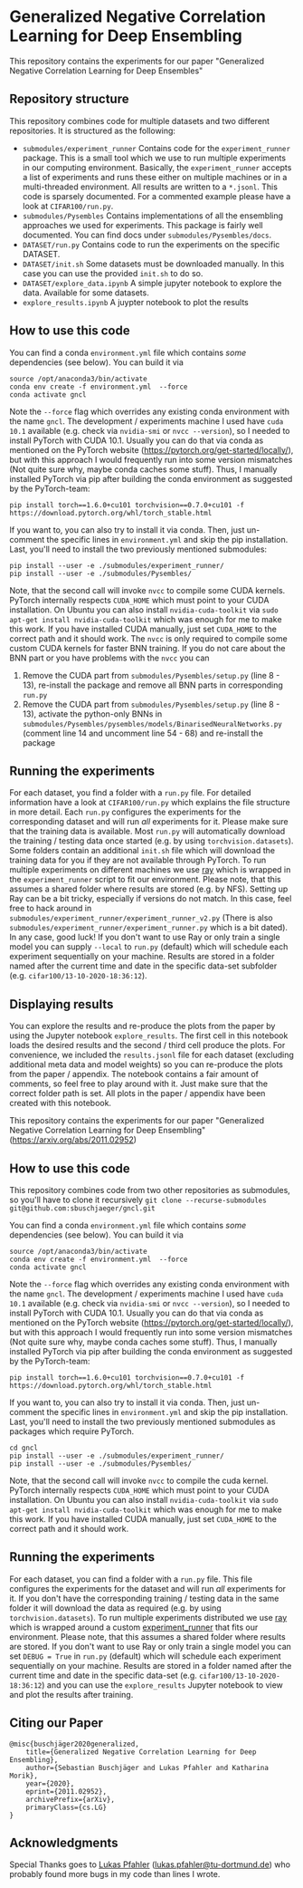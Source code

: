 # Generalized Negative Correlation Learning for Deep Ensembling

This repository contains the experiments for our paper "Generalized Negative Correlation Learning for Deep Ensembles"

## Repository structure

This repository combines code for multiple datasets and two different repositories. It is structured as the following:

- `submodules/experiment_runner` Contains code for the `experiment_runner` package. This is a small tool which we use to run multiple experiments in our computing environment. Basically, the `experiment_runner` accepts a list of experiments and runs these either on multiple machines or in a multi-threaded environment. All results are written to a `*.jsonl`. This code is sparsely documented. For a commented example please have a look at `CIFAR100/run.py`.
- `submodules/Pysembles` Contains implementations of all the ensembling approaches we used for experiments. This package is fairly well documented. You can find docs under `submodules/Pysembles/docs`. 
- `DATASET/run.py` Contains code to run the experiments on the specific DATASET. 
- `DATASET/init.sh` Some datasets must be downloaded manually. In this case you can use the provided `init.sh` to do so.
- `DATASET/explore_data.ipynb` A simple jupyter notebook to explore the data. Available for some datasets.
- `explore_results.ipynb` A juypter notebook to plot the results
  
## How to use this code

You can find a conda `environment.yml` file which contains *some* dependencies (see below). You can build it via

    source /opt/anaconda3/bin/activate 
    conda env create -f environment.yml  --force
    conda activate gncl

Note the `--force` flag which overrides any existing conda environment with the name `gncl`. The development / experiments machine I used have `cuda 10.1` available (e.g. check via `nvidia-smi` or `nvcc --version`), so I needed to install PyTorch with CUDA 10.1. Usually you can do that via conda as mentioned on the PyTorch website (https://pytorch.org/get-started/locally/), but with this approach I would frequently run into some version mismatches (Not quite sure why, maybe conda caches some stuff). Thus, I manually installed PyTorch via pip after building the conda environment as suggested by the PyTorch-team:

`pip install torch==1.6.0+cu101 torchvision==0.7.0+cu101 -f https://download.pytorch.org/whl/torch_stable.html`

If you want to, you can also try to install it via conda. Then, just un-comment the specific lines in `environment.yml` and skip the pip installation. Last, you'll need to install the two previously mentioned submodules:

    pip install --user -e ./submodules/experiment_runner/
    pip install --user -e ./submodules/Pysembles/

Note, that the second call will invoke `nvcc` to compile some CUDA kernels. PyTorch internally respects `CUDA_HOME` which must point to your CUDA installation. On Ubuntu you can also install `nvidia-cuda-toolkit` via `sudo apt-get install nvidia-cuda-toolkit` which was enough for me to make this work. If you have installed CUDA manually, just set `CUDA_HOME` to the correct path and it should work. The `nvcc` is only required to compile some custom CUDA kernels for faster BNN training. If you do not care about the BNN part or you have problems with the `nvcc` you can

   1) Remove the CUDA part from `submodules/Pysembles/setup.py` (line 8 - 13), re-install the package and remove all BNN parts in corresponding `run.py`
   2) Remove the CUDA part from `submodules/Pysembles/setup.py` (line 8 - 13), activate the python-only BNNs in `submodules/Pysembles/pysembles/models/BinarisedNeuralNetworks.py` (comment line 14 and uncomment line 54 - 68) and re-install the package


## Running the experiments

For each dataset, you find a folder with a `run.py` file. For detailed information have a look at `CIFAR100/run.py` which explains the file structure in more detail. Each `run.py` configures the experiments for the corresponding dataset and will run _all_ experiments for it. Please make sure that the training data is available. Most `run.py` will automatically download the training / testing data once started (e.g. by using `torchvision.datasets`). Some folders contain an additional `init.sh` file which will download the training data for you if they are not available through PyTorch. 
To run multiple experiments on different machines we use [ray](https://github.com/ray-project/) which is wrapped in the `experiment_runner` script to fit our environment. Please note, that this assumes a shared folder where results are stored (e.g. by NFS). Setting up Ray can be a bit tricky, especially if versions do not match. In this case, feel free to hack around in `submodules/experiment_runner/experiment_runner_v2.py` (There is also `submodules/experiment_runner/experiment_runner.py` which is a bit dated). In any case, good luck! 
If you don't want to use Ray or only train a single model you can supply `--local` to `run.py` (default) which will schedule each experiment sequentially on your machine. Results are stored in a folder named after the current time and date in the specific data-set subfolder (e.g. `cifar100/13-10-2020-18:36:12`).

## Displaying results

You can explore the results and re-produce the plots from the paper by using the Jupyter notebook `explore_results`. The first cell in this notebook loads the desired results and the second / third cell produce the plots. For convenience, we included the `results.jsonl` file for each dataset (excluding additional meta data and model weights) so you can re-produce the plots from the paper / appendix. The notebook contains a fair amount of comments, so feel free to play around with it. Just make sure that the correct folder path is set. All plots in the paper / appendix have been created with this notebook.

This repository contains the experiments for our paper "Generalized Negative Correlation Learning for Deep Ensembling" (https://arxiv.org/abs/2011.02952)

## How to use this code
This repository combines code from two other repositories as submodules, so you'll have to clone it recursively
`git clone --recurse-submodules git@github.com:sbuschjaeger/gncl.git`

You can find a conda `environment.yml` file which contains *some* dependencies (see below). You can build it via

    source /opt/anaconda3/bin/activate 
    conda env create -f environment.yml  --force
    conda activate gncl

Note the `--force` flag which overrides any existing conda environment with the name `gncl`. The development / experiments machine I used have `cuda 10.1` available (e.g. check via `nvidia-smi` or `nvcc --version`), so I needed to install PyTorch with CUDA 10.1. Usually you can do that via conda as mentioned on the PyTorch website (https://pytorch.org/get-started/locally/), but with this approach I would frequently run into some version mismatches (Not quite sure why, maybe conda caches some stuff). Thus, I manually installed PyTorch via pip after building the conda environment as suggested by the PyTorch-team:

`pip install torch==1.6.0+cu101 torchvision==0.7.0+cu101 -f https://download.pytorch.org/whl/torch_stable.html`

If you want to, you can also try to install it via conda. Then, just un-comment the specific lines in `environment.yml` and skip the pip installation. Last, you'll need to install the two previously mentioned submodules as packages which require PyTorch.

    cd gncl
    pip install --user -e ./submodules/experiment_runner/
    pip install --user -e ./submodules/Pysembles/

Note, that the second call will invoke `nvcc` to compile the cuda kernel. PyTorch internally respects `CUDA_HOME` which must point to your CUDA installation. On Ubuntu you can also install `nvidia-cuda-toolkit` via `sudo apt-get install nvidia-cuda-toolkit` which was enough for me to make this work. If you have installed CUDA manually, just set `CUDA_HOME` to the correct path and it should work.

## Running the experiments

For each dataset, you can find a folder with a `run.py` file. This file configures the experiments for the dataset and will run _all_ experiments for it. If you don't have the corresponding training / testing data in the same folder it will download the data as required (e.g. by using `torchvision.datasets`). To run multiple experiments distributed we use [ray](https://github.com/ray-project/) which is wrapped around a custom [experiment_runner](https://github.com/sbuschjaeger/experiment_runner) that fits our environment. Please note, that this assumes a shared folder where results are stored.
If you don't want to use Ray or only train a single model you can set `DEBUG = True` in `run.py` (default) which will schedule each experiment sequentially on your machine. Results are stored in a folder named after the current time and date in the specific data-set (e.g. `cifar100/13-10-2020-18:36:12`) and you can use the `explore_results` Jupyter notebook to view and plot the results after training. 

## Citing our Paper

    @misc{buschjäger2020generalized,
        title={Generalized Negative Correlation Learning for Deep Ensembling}, 
        author={Sebastian Buschjäger and Lukas Pfahler and Katharina Morik},
        year={2020},
        eprint={2011.02952},
        archivePrefix={arXiv},
        primaryClass={cs.LG}
    }

## Acknowledgments 
Special Thanks goes to [Lukas Pfahler](https://github.com/Whadup) (lukas.pfahler@tu-dortmund.de) who probably found more bugs in my code than lines I wrote. 
